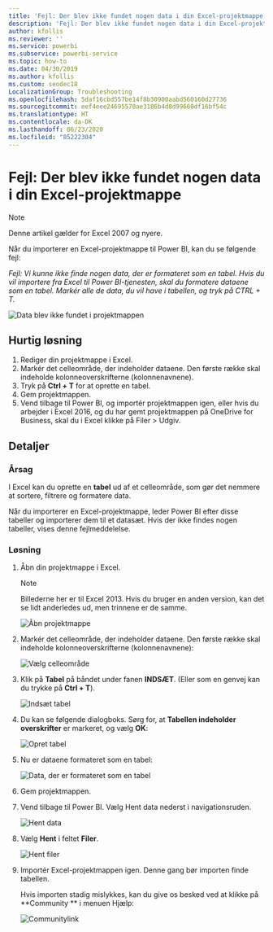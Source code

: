 ```yaml
---
title: 'Fejl: Der blev ikke fundet nogen data i din Excel-projektmappe'
description: 'Fejl: Der blev ikke fundet nogen data i din Excel-projektmappe'
author: kfollis
ms.reviewer: ''
ms.service: powerbi
ms.subservice: powerbi-service
ms.topic: how-to
ms.date: 04/30/2019
ms.author: kfollis
ms.custom: seodec18
LocalizationGroup: Troubleshooting
ms.openlocfilehash: 5daf16cbd557be14f8b30900aabd560160d27736
ms.sourcegitcommit: eef4eee24695570ae3186b4d8d99660df16bf54c
ms.translationtype: HT
ms.contentlocale: da-DK
ms.lasthandoff: 06/23/2020
ms.locfileid: "85222304"
---
```

# <a name="error-we-couldnt-find-any-data-in-your-excel-workbook"></a>Fejl: Der blev ikke fundet nogen data i din Excel-projektmappe

>[!NOTE]  
>Denne artikel gælder for Excel 2007 og nyere.

Når du importerer en Excel-projektmappe til Power BI, kan du se følgende fejl:

*Fejl: Vi kunne ikke finde nogen data, der er formateret som en tabel. Hvis du vil importere fra Excel til Power BI-tjenesten, skal du formatere dataene som en tabel. Markér alle de data, du vil have i tabellen, og tryk på CTRL + T.*

![Data blev ikke fundet i projektmappen](media/service-admin-troubleshoot-excel-workbook-data/power-bi-we-couldnt-find-any-data.png)

## <a name="quick-solution"></a>Hurtig løsning
1. Rediger din projektmappe i Excel.
2. Markér det celleområde, der indeholder dataene. Den første række skal indeholde kolonneoverskrifterne (kolonnenavnene).
3. Tryk på **Ctrl + T** for at oprette en tabel.
4. Gem projektmappen.
5. Vend tilbage til Power BI, og importér projektmappen igen, eller hvis du arbejder i Excel 2016, og du har gemt projektmappen på OneDrive for Business, skal du i Excel klikke på Filer > Udgiv.

## <a name="details"></a>Detaljer
### <a name="cause"></a>Årsag
I Excel kan du oprette en **tabel** ud af et celleområde, som gør det nemmere at sortere, filtrere og formatere data.

Når du importerer en Excel-projektmappe, leder Power BI efter disse tabeller og importerer dem til et datasæt. Hvis der ikke findes nogen tabeller, vises denne fejlmeddelelse.

### <a name="solution"></a>Løsning
1. Åbn din projektmappe i Excel. 
    >[!NOTE]
    >Billederne her er til Excel 2013. Hvis du bruger en anden version, kan det se lidt anderledes ud, men trinnene er de samme.
    
    ![Åbn projektmappe](media/service-admin-troubleshoot-excel-workbook-data/power-bi-troubleshoot-excel-worksheet-1.png)
2. Markér det celleområde, der indeholder dataene. Den første række skal indeholde kolonneoverskrifterne (kolonnenavnene):
   
    ![Vælg celleområde](media/service-admin-troubleshoot-excel-workbook-data/power-bi-troubleshoot-excel-worksheet-2.png)
3. Klik på **Tabel** på båndet under fanen **INDSÆT**. (Eller som en genvej kan du trykke på **Ctrl + T**).
   
    ![Indsæt tabel](media/service-admin-troubleshoot-excel-workbook-data/power-bi-troubleshoot-excel-worksheet-3.png)
4. Du kan se følgende dialogboks. Sørg for, at **Tabellen indeholder overskrifter** er markeret, og vælg **OK**:
   
    ![Opret tabel](media/service-admin-troubleshoot-excel-workbook-data/power-bi-troubleshoot-excel-create-table.png)
5. Nu er dataene formateret som en tabel:
   
    ![Data, der er formateret som en tabel](media/service-admin-troubleshoot-excel-workbook-data/power-bi-troubleshoot-excel-table.png)
6. Gem projektmappen.
7. Vend tilbage til Power BI. Vælg Hent data nederst i navigationsruden.
   
    ![Hent data](media/service-admin-troubleshoot-excel-workbook-data/power-bi-get-data.png)
8. Vælg **Hent** i feltet **Filer**.
   
    ![Hent filer](media/service-admin-troubleshoot-excel-workbook-data/power-bi-get-files.png)
9. Importér Excel-projektmappen igen. Denne gang bør importen finde tabellen.
   
    Hvis importen stadig mislykkes, kan du give os besked ved at klikke på **Community ** i menuen Hjælp:
   
    ![Communitylink](media/service-admin-troubleshoot-excel-workbook-data/power-bi-question-menu-community.png)
